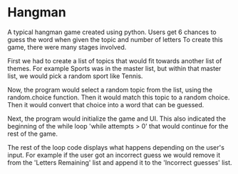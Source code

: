 # Hangman
A typical hangman game created using python. Users get 6 chances to guess the word when given the topic and number of letters
To  create this game, there were many stages involved. 

First we had to create a list of topics that would fit towards another list of themes. For example Sports was in the master list, but within that master list, we would pick a random sport like Tennis.

Now,  the program would select a random topic from the list, using the random.choice function. Then it would match this topic to a random choice. Then it would convert that choice into a word that can be guessed.
 
Next, the program would initialize the game and UI. This also indicated the beginning of the while loop 'while attempts > 0' that would continue for the rest of the game.

The rest of the loop code displays what happens depending on the user's input. For example if the user got an incorrect guess we would remove it from the 'Letters Remaining' list and append it to the 'Incorrect guesses' list.
